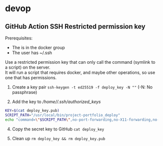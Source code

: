 # devop


## GitHub Action SSH Restricted permission key 

Prerequisites:
- The <user> is in the docker group
- The user has ~/.ssh


Use a restricted permission key that can only call the command (symlink to a script) on the server.  
It will run a script that requires docker, and maybe other operations, so use one that has permissions.  
  
1. Create a key pair
``ssh-keygen -t ed25519 -f deploy_key -N ""``   (-N: No passphrase)

2. Add the key to _/home/<user>/.ssh/authorized_keys_
```sh
KEY=$(cat deploy_key.pub)
SCRIPT_PATH="/usr/local/bin/project-portfolio_deploy"
echo "command=\"$SCRIPT_PATH\",no-port-forwarding,no-X11-forwarding,no-agent-forwarding,no-pty $KEY" >> ~/.ssh/authorized_keys
```

4. Copy the secret key to GitHub
``cat deploy_key``

3. Clean up
``rm deploy_key && rm deploy_key.pub``

